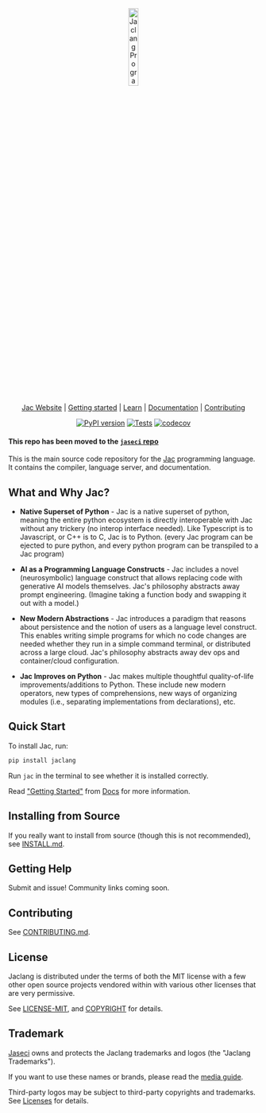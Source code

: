 <div align="center">
  <picture>
    <source media="(prefers-color-scheme: dark)" srcset="https://www.jac-lang.org//assets/logo.png">
    <source media="(prefers-color-scheme: light)" srcset="https://www.jac-lang.org//assets/logo.png">
    <img alt="Jaclang Programming Language: Unique and Powerful programming language that runs on top of Python"
         src="https://www.jac-lang.org//assets/logo.png"
         width="20%">
  </picture>

[Jac Website] | [Getting started] | [Learn] | [Documentation] | [Contributing]

[![PyPI version](https://img.shields.io/pypi/v/jaclang.svg)](https://pypi.org/project/jaclang/) [![Tests](https://github.com/Jaseci-Labs/jaclang/actions/workflows/run_pytest.yml/badge.svg)](https://github.com/Jaseci-Labs/jaclang/actions/workflows/run_pytest.yml) [![codecov](https://codecov.io/github/chandralegend/jaclang/graph/badge.svg?token=OAX26B0FE4)](https://codecov.io/github/chandralegend/jaclang)

</div>

#### This repo has been moved to the [`jaseci` repo](https://github.com/Jaseci-Labs/jaseci/tree/main/jac)

This is the main source code repository for the [Jac] programming language. It contains the compiler, language server, and documentation.

[Jac]: https://www.jac-lang.org/
[Jac Website]: https://www.jac-lang.org/
[Getting Started]: https://www.jac-lang.org//start/
[Learn]: https://www.jac-lang.org//learn
[Documentation]: https://www.jac-lang.org//learn/guide/
[Contributing]: .github/CONTRIBUTING.md

## What and Why Jac?

- **Native Superset of Python** - Jac is a native superset of python, meaning the entire python ecosystem is directly interoperable with Jac without any trickery (no interop interface needed). Like Typescript is to Javascript, or C++ is to C, Jac is to Python. (every Jac program can be ejected to pure python, and every python program can be transpiled to a Jac program)

- **AI as a Programming Language Constructs** - Jac includes a novel (neurosymbolic) language construct that allows replacing code with generative AI models themselves. Jac's philosophy abstracts away prompt engineering. (Imagine taking a function body and swapping it out with a model.)

- **New Modern Abstractions** - Jac introduces a paradigm that reasons about persistence and the notion of users as a language level construct. This enables writing simple programs for which no code changes are needed whether they run in a simple command terminal, or distributed across a large cloud. Jac's philosophy abstracts away dev ops and container/cloud configuration.

- **Jac Improves on Python** - Jac makes multiple thoughtful quality-of-life improvements/additions to Python. These include new modern operators, new types of comprehensions, new ways of organizing modules (i.e., separating implementations from declarations), etc.

## Quick Start

To install Jac, run:

```bash
pip install jaclang
```

Run `jac` in the terminal to see whether it is installed correctly.

Read ["Getting Started"] from [Docs] for more information.

["Getting Started"]: https://www.jac-lang.org//start/
[Docs]: https://www.jac-lang.org//learn/guide/

## Installing from Source

If you really want to install from source (though this is not recommended), see
[INSTALL.md](support/INSTALL.md).

## Getting Help

Submit and issue! Community links coming soon.

## Contributing

See [CONTRIBUTING.md](.github/CONTRIBUTING.md).

## License

Jaclang is distributed under the terms of both the MIT license with a few other open source projects vendored
within with various other licenses that are very permissive.

See [LICENSE-MIT](.guthub/LICENSE), and
[COPYRIGHT](COPYRIGHT) for details.

## Trademark

[Jaseci][jaseci] owns and protects the Jaclang trademarks and logos (the "Jaclang Trademarks").

If you want to use these names or brands, please read the [media guide][media-guide].

Third-party logos may be subject to third-party copyrights and trademarks. See [Licenses][policies-licenses] for details.

[jaseci]: https://jaseci.org/
[media-guide]: https://jaseci.org/policies/logo-policy-and-media-guide/
[policies-licenses]: https://www.jaseci.org/policies/licenses
